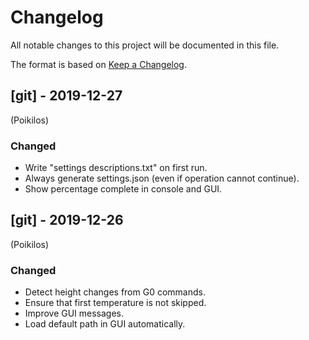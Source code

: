 # Changelog
All notable changes to this project will be documented in this file.

The format is based on [Keep a Changelog](https://keepachangelog.com/en/1.0.0/).

## [git] - 2019-12-27
(Poikilos)
### Changed
- Write "settings descriptions.txt" on first run.
- Always generate settings.json (even if operation cannot continue).
- Show percentage complete in console and GUI.

## [git] - 2019-12-26
(Poikilos)
### Changed
- Detect height changes from G0 commands.
- Ensure that first temperature is not skipped.
- Improve GUI messages.
- Load default path in GUI automatically.
